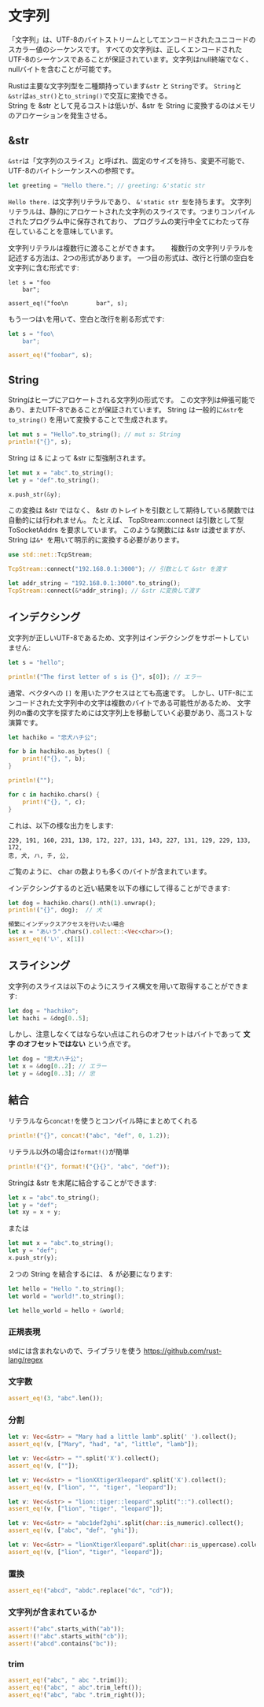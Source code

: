 # 文字列
 「文字列」は、UTF-8のバイトストリームとしてエンコードされたユニコードのスカラー値のシーケンスです。 すべての文字列は、正しくエンコードされたUTF-8のシーケンスであることが保証されています。文字列はnull終端でなく、nullバイトを含むことが可能です。

Rustは主要な文字列型を二種類持っています`&str` と `String`です。
`String`と`&str`は`as_str()`と`to_string()`で交互に変換できる。  
String を &str として見るコストは低いが、&str を String に変換するのはメモリのアロケーションを発生させる。

## &str
`&str`は「文字列のスライス」と呼ばれ、固定のサイズを持ち、変更不可能で、UTF-8のバイトシーケンスへの参照です。
```Rust
let greeting = "Hello there."; // greeting: &'static str
```
`Hello there.` は文字列リテラルであり、 `&'static str 型`を持ちます。 文字列リテラルは、静的にアロケートされた文字列のスライスです。つまりコンパイルされたプログラム中に保存されており、 プログラムの実行中全てにわたって存在していることを意味しています。

文字列リテラルは複数行に渡ることができます。　　
複数行の文字列リテラルを記述する方法は、2つの形式があります。
一つ目の形式は、改行と行頭の空白を文字列に含む形式です:
```Rust,
let s = "foo
    bar";

assert_eq!("foo\n        bar", s);
```
もう一つは`\`を用いて、空白と改行を削る形式です:
```Rust
let s = "foo\
    bar";

assert_eq!("foobar", s);
```

## String
Stringはヒープにアロケートされる文字列の形式です。 この文字列は伸張可能であり、またUTF-8であることが保証されています。 String は一般的に`&str`を`to_string()` を用いて変換することで生成されます。
```Rust
let mut s = "Hello".to_string(); // mut s: String
println!("{}", s);


```
String は & によって &str に型強制されます。
```Rust
let mut x = "abc".to_string();
let y = "def".to_string();

x.push_str(&y);
```
この変換は &str ではなく、 &str のトレイトを引数として期待している関数では自動的には行われません。 たとえば、 TcpStream::connect は引数として型 ToSocketAddrs を要求しています。 このような関数には &str は渡せますが、 String は`&* `を用いて明示的に変換する必要があります。
```Rust
use std::net::TcpStream;

TcpStream::connect("192.168.0.1:3000"); // 引数として &str を渡す

let addr_string = "192.168.0.1:3000".to_string();
TcpStream::connect(&*addr_string); // &str に変換して渡す
```


## インデクシング
文字列が正しいUTF-8であるため、文字列はインデクシングをサポートしていません:
```Rust
let s = "hello";

println!("The first letter of s is {}", s[0]); // エラー
```
通常、ベクタへの `[]` を用いたアクセスはとても高速です。 しかし、UTF-8にエンコードされた文字列中の文字は複数のバイトである可能性があるため、 文字列のn番の文字を探すためには文字列上を移動していく必要があり、高コストな演算です。
```Rust
let hachiko = "忠犬ハチ公";

for b in hachiko.as_bytes() {
    print!("{}, ", b);
}

println!("");

for c in hachiko.chars() {
    print!("{}, ", c);
}
```
これは、以下の様な出力をします:
```
229, 191, 160, 231, 138, 172, 227, 131, 143, 227, 131, 129, 229, 133, 172,
忠, 犬, ハ, チ, 公,
```
ご覧のように、 char の数よりも多くのバイトが含まれています。

インデクシングするのと近い結果を以下の様にして得ることができます:
```Rust
let dog = hachiko.chars().nth(1).unwrap();
println!("{}", dog);  // 犬

頻繁にインデックスアクセスを行いたい場合
let x = "あいう".chars().collect::<Vec<char>>();
assert_eq!('い', x[1])
```

## スライシング
文字列のスライスは以下のようにスライス構文を用いて取得することができます:
```Rust
let dog = "hachiko";
let hachi = &dog[0..5];
```
しかし、注意しなくてはならない点はこれらのオフセットはバイトであって **文字 のオフセットではない** という点です。
```Rust
let dog = "忠犬ハチ公";
let x = &dog[0..2]; // エラー
let y = &dog[0..3]; // 忠
```

## 結合
リテラルなら`concat!`を使うとコンパイル時にまとめてくれる
```Rust
println!("{}", concat!("abc", "def", 0, 1.2));
```
リテラル以外の場合は`format!()`が簡単
```Rust
println!("{}", format!("{}{}", "abc", "def"));
```
Stringは &str を末尾に結合することができます:
```Rust
let x = "abc".to_string();
let y = "def";
let xy = x + y;
```
または
```Rust
let mut x = "abc".to_string();
let y = "def";
x.push_str(y);
```
２つの String を結合するには、 & が必要になります:
```Rust
let hello = "Hello ".to_string();
let world = "world!".to_string();

let hello_world = hello + &world;
```
### 正規表現
stdには含まれないので、ライブラリを使う
https://github.com/rust-lang/regex
### 文字数
```Rust
assert_eq!(3, "abc".len());
```
### 分割
```Rust
let v: Vec<&str> = "Mary had a little lamb".split(' ').collect();
assert_eq!(v, ["Mary", "had", "a", "little", "lamb"]);

let v: Vec<&str> = "".split('X').collect();
assert_eq!(v, [""]);

let v: Vec<&str> = "lionXXtigerXleopard".split('X').collect();
assert_eq!(v, ["lion", "", "tiger", "leopard"]);

let v: Vec<&str> = "lion::tiger::leopard".split("::").collect();
assert_eq!(v, ["lion", "tiger", "leopard"]);

let v: Vec<&str> = "abc1def2ghi".split(char::is_numeric).collect();
assert_eq!(v, ["abc", "def", "ghi"]);

let v: Vec<&str> = "lionXtigerXleopard".split(char::is_uppercase).collect();
assert_eq!(v, ["lion", "tiger", "leopard"]);
```

### 置換
```Rust
assert_eq!("abcd", "abdc".replace("dc", "cd"));
```

### 文字列が含まれているか
```Rust
assert!("abc".starts_with("ab"));
assert!(!"abc".starts_with("cb"));
assert!("abcd".contains("bc"));
```
### trim
```Rust
assert_eq!("abc", " abc ".trim());
assert_eq!("abc", " abc".trim_left());
assert_eq!("abc", "abc ".trim_right());
```
